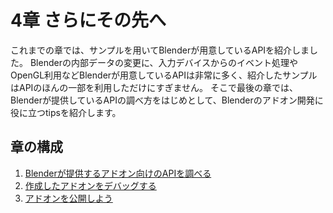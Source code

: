# 4章 さらにその先へ

これまでの章では、サンプルを用いてBlenderが用意しているAPIを紹介しました。
Blenderの内部データの変更に、入力デバイスからのイベント処理やOpenGL利用などBlenderが用意しているAPIは非常に多く、紹介したサンプルはAPIのほんの一部を利用しただけにすぎません。
そこで最後の章では、Blenderが提供しているAPIの調べ方をはじめとして、Blenderのアドオン開発に役に立つtipsを紹介します。

## 章の構成

1. [Blenderが提供するアドオン向けのAPIを調べる](01_Research_official_Blender_API_for_Add-on.md)
2. [作成したアドオンをデバッグする](02_Debug_Add-on.md)
3. [アドオンを公開しよう](03_Publish_your_Add-on.md)
